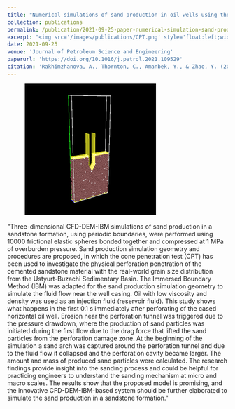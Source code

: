 ```yaml
---
title: "Numerical simulations of sand production in oil wells using the CFD-DEM-IBM approach"
collection: publications
permalink: /publication/2021-09-25-paper-numerical-simulation-sand-production
excerpt: "<img src='/images/publications/CPT.png' style='float:left;width:100px;height:100px;'>"
date: 2021-09-25
venue: 'Journal of Petroleum Science and Engineering'
paperurl: 'https://doi.org/10.1016/j.petrol.2021.109529'
citation: 'Rakhimzhanova, A., Thornton, C., Amanbek, Y., & Zhao, Y. (2021). Numerical simulations of sand production in oil wells using the CFD-DEM-IBM approach. Journal of Petroleum Science and Engineering, 109529.'
---
```



<figure>
  <p align="center">
  <div class="">
  <img src="/images/publications/CPT.png"  alt="">
  <figcaption></figcaption>
  </div>
  </p>
</figure>


"Three-dimensional CFD-DEM-IBM simulations of sand production in a sandstone formation, using periodic boundaries, were performed using 10000 frictional elastic spheres bonded together and compressed at 1 MPa of overburden pressure. Sand production simulation geometry and procedures are proposed, in which the cone penetration test (CPT) has been used to investigate the physical perforation penetration of the cemented sandstone material with the real-world grain size distribution from the Ustyurt-Buzachi Sedimentary Basin. The Immersed Boundary Method (IBM) was adapted for the sand production simulation geometry to simulate the fluid flow near the well casing. Oil with low viscosity and density was used as an injection fluid (reservoir fluid). This study shows what happens in the first 0.1 s immediately after perforating of the cased horizontal oil well. Erosion near the perforation tunnel was triggered due to the pressure drawdown, where the production of sand particles was initiated during the first flow due to the drag force that lifted the sand particles from the perforation damage zone. At the beginning of the simulation a sand arch was captured around the perforation tunnel and due to the fluid flow it collapsed and the perforation cavity became larger. The amount and mass of produced sand particles were calculated. The research findings provide insight into the sanding process and could be helpful for practicing engineers to understand the sanding mechanism at micro and macro scales. The results show that the proposed model is promising, and the innovative CFD-DEM-IBM-based system should be further elaborated to simulate the sand production in a sandstone formation."


